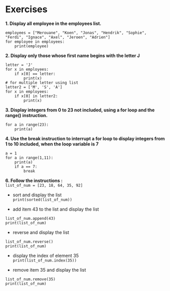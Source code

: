 # Exercises
**1. Display all employee in the employees list.**</br>
```
employees = ["Merouane", "Koen", "Jonas", "Hendrik", "Sophie", "Ferdi", "Ignace", "Axel", "Jeroen", "Adrien"]
for employee in employees:
    print(employee)
```
**2. Display only those whose first name begins with the letter J**
```
letter = 'J'
for x in employees:
    if x[0] == letter:
        print(x)
# for multiple letter using list
letter2 = ['M', 'S', 'A']
for x in employees:
    if x[0] in letter2:
        print(x)
```
**3. Display integers from 0 to 23 not included, using a for loop and the range() instruction.**
```
for a in range(23):
    print(a)
```
**4. Use the break instruction to interrupt a for loop to display integers from 1 to 10 included, when the loop variable is 7**
```
a = 1
for a in range(1,11):
    print(a)
    if a == 7:
        break
```

**6. Follow the instructions :**</br>
`list_of_num = [23, 18, 64, 35, 92]`
  * sort and display the list</br>
`print(sorted(list_of_num))`

  * add item 43 to the list and display the list</br>
```
list_of_num.append(43)
print(list_of_num)
```

* reverse and display the list</br>
```
list_of_num.reverse()
print(list_of_num)
```

* display the index of element 35</br>
`print(list_of_num.index(35))`</br>

* remove item 35 and display the list</br>
```
list_of_num.remove(35)
print(list_of_num)
```

